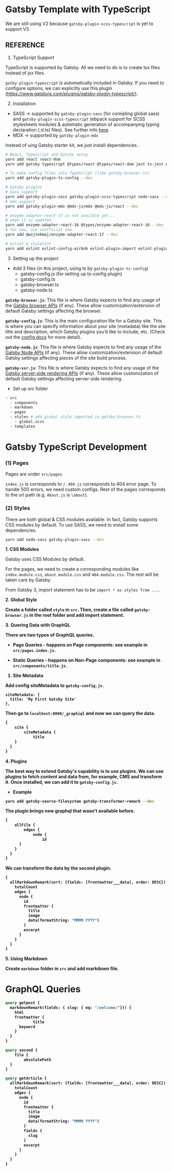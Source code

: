 # Gatsby Template with TypeScript

We are still using V2 because `gatsby-plugin-scss-typescript` is yet to support V3.

## REFERENCE

1. TypeScript Support

TypeScript is supported by Gatsby. All we need to do is to create tsx files instead of jsx files.

`gatby-plugin-typescript` is automatically included in Gatsby. If you need to configure options, we can explicitly use this plugin (https://www.gatsbyjs.com/plugins/gatsby-plugin-typescript/).

2. Installation

- SASS -> supported by `gatsby-plugin-sass` (for comipling global sass) and `gatsby-plugin-scss-typescript` (ebpack support for SCSS stylesheets modules & automatic generation of accompanying typing declaration (.d.ts) files). See further info [here](https://www.gatsbyjs.com/plugins/gatsby-plugin-scss-typescript/).
- MDX -> supported by `gatsby-plugin-mdx`

Instead of uing Gatsby starter kit, we just install dependencies.

```bash
# React, Typescript and Gatsby setup
yarn add react react-dom
yarn add gatsby typescript @types/react @types/react-dom jest ts-jest enzyme @types/jest @types/enzyme --dev

# To make config files into TypeScript (like gatsby-browser.ts)
yarn add gatsby-plugin-ts-config --dev

# Gatsby plugins
# Sass support
yarn add gatsby-plugin-sass gatsby-plugin-scss-typescript node-sass --dev
# mdx support
yarn add gatsby-plugin-mdx @mdx-js/mdx @mdx-js/react --dev

# enzyme-adapter-react-17 is not availble yet...
# when it is updated 
yarn add enzyme-adapter-react-16 @types/enzyme-adapter-react-16 --dev
# for now, use unofficial one
yarn add @wojtekmaj/enzyme-adapter-react-17 --dev

# eslint & stylelint
yarn add eslint eslint-config-airbnb eslint-plugin-import eslint-plugin-jsx-a11y eslint-plugin-react eslint-plugin-react-hooks @typescript-eslint/eslint-plugin @typescript-eslint/parser stylelint stylelint-order stylelint-scss --dev
```

3. Setting up the project

- Add 3 files (in this project, using ts by `gatsby-plugin-ts-config`)
  - gatsby-config.js (for setting up ts-config plugin)
  - gatsby-config.ts
  - gatsby-browser.ts
  - gatsby-node.ts

**`gatsby-browser.js`**: This file is where Gatsby expects to find any usage of the [Gatsby browser APIs](https://www.gatsbyjs.com/docs/browser-apis/) (if any). These allow customization/extension of default Gatsby settings affecting the browser.

**`gatsby-config.js`**: This is the main configuration file for a Gatsby site. This is where you can specify information about your site (metadata) like the site title and description, which Gatsby plugins you’d like to include, etc. (Check out the [config docs](https://www.gatsbyjs.com/docs/gatsby-config/) for more detail).

**`gatsby-node.js`**: This file is where Gatsby expects to find any usage of the [Gatsby Node APIs](https://www.gatsbyjs.com/docs/node-apis/) (if any). These allow customization/extension of default Gatsby settings affecting pieces of the site build process.

**`gatsby-ssr.js`**: This file is where Gatsby expects to find any usage of the [Gatsby server-side rendering APIs](https://www.gatsbyjs.com/docs/ssr-apis/) (if any). These allow customization of default Gatsby settings affecting server-side rendering.

- Set up src folder

```bash
- src
  - components
  - markdown
  - pages
  - styles # add global style imported in gatsby-browser.ts
    - global.scss 
  - templates
```
# Gatsby TypeScript Development

### (1) Pages

Pages are under `src/pages`.

`index.js` is corresponds to `/`. `404.js` corresponds to 404 error page. To handle 500 errors, we need custom configs. Rest of the pages corresponds to the url path (e.g. `About.js` is `\about`).

### (2) Styles

There are both global & CSS modules available. In fact, Gatsby supports CSS modules by default. To use SASS, we need to install some dependencies.

```bash
yarn add node-sass gatsby-plugin-sass --dev
```

<strong>1. CSS Modules</strong>

Gatsby uses CSS Modules by default.

For the pages, we need to create a corresponding modules like `index.module.css`, `about.module.css` and `404.module.css`. The rest will be taken care by Gatsby.

From Gatsby 3, import statement has to be `import * as styles from ...`.

<strong>2. Global Style</style>

Create a folder called `style` in `src`. Then, create a file called `gatsby-browser.js` in the root folder and add import statement.

<strong>3. Quering Data with GraphQL</strong>

There are two types of GraphQL queries.

- Page Queries - happens on Page components: see example in `src/pages.index.js`.

- Static Queries - happens on Non-Page components: see example in `src/components/title.js`.

1. Site Metadata

Add config siteMetadata to `gatsby-config.js`.

```
siteMetadata: {
  title: 'My First Gatsby Site'
},
```

Then go to `localhost:8000/_graphiql` and now we can query the data.

```graphql
{
	site {
		siteMetadata {
			title
    }
  }
}
```

<strong>4. Plugins</strong>

The best way to extend Gatsby's capability is to use plugins. We can use plugins to fetch content and data from, for example, CMS and transform it. Once installed, we can add it to `gatsby-config.js`.

- Example

```bash
yarn add gatsby-source-filesystem gatsby-transformer-remark --dev
```

The plugin brings new graphql that wasn't available before.

```graphql
{
	allFile {
		edges {
			node {
				id
      }
    }
  }
}
```

We can transform the data by the second plugin.

```graphql
{
  allMarkdownRemark(sort: {fields: [frontmatter___data], order: DESC}) {
    totalCount
    edges {
      node {
        id
        frontmatter {
          title
          image
          data(formatString: "MMMM YYYY")
        }
        excerpt
      }
    }
  }
}
```

<strong>5. Using Markdown</strong>

Create `markdown` folder in `src` and add markdown file.



# GraphQL Queries

```graphql
query getpost {
  markdownRemark(fields: { slug: { eq: "/welcome/"}}) {
    html
    frontmatter {
			title
      keyword
    }
  }
}

query second {
	file {
		absolutePath
  }
}

query getArticle {
  allMarkdownRemark(sort: {fields: [frontmatter___data], order: DESC}) {
    totalCount
    edges {
      node {
        id
        frontmatter {
          title
          image
          data(formatString: "MMMM YYYY")
        }
        fields {
          slug
        }
        excerpt
      }
    }
  }
}
```
